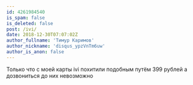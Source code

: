 ```yaml
---
id: 4261984540
is_spam: false
is_deleted: false
post: /ivi/
date: 2018-12-30T07:07:02Z
author_fullname: 'Тимур Каримов'
author_nickname: 'disqus_ypzVnTm6uw'
author_is_anon: false
---
```


<p>Только что с моей карты ivi похитили подобным путём 399 рублей а дозвониться до них невозможно</p>
